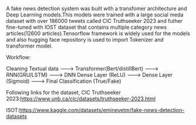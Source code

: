A fake news detection system was built with a transfomer architecture and Deep Learning models.This models were trained with a large social meda dataset with over 186000 tweets called CIC Truthseeker 2023 and futher fine-tuned with IOST dataset that contains multiple category news articles(12600 articles).Tensorflow framework is widely used for the models and also hugging face repository is used to import Tokenizer and transformer model.

Workflow:

Cleaning Textual data ---> Transformer(Bert/distillBert) ---> RNN(GRU/LSTM) ---> DNN Dense Layer (ReLU) ---> Dense Layer (Sigmoid) ---> Final Classification (True/Fake)



Following links for the dataset,
CIC Truthseeker 2023:https://www.unb.ca/cic/datasets/truthseeker-2023.html

ISOT:https://www.kaggle.com/datasets/emineyetm/fake-news-detection-datasets
